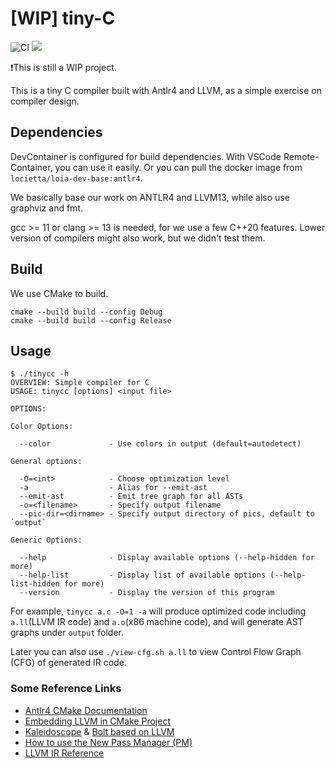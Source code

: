 # [WIP] tiny-C
![CI](https://img.shields.io/github/workflow/status/Locietta/tiny-C/CI/main)
![](https://img.shields.io/github/license/Locietta/xanmod-kernel-WSL2)

❗This is still a WIP project.

This is a tiny C compiler built with Antlr4 and LLVM, as a simple exercise on compiler design.

## Dependencies

DevContainer is configured for build dependencies. With VSCode  Remote-Container, you can use it easily. Or you can pull the docker image from `locietta/loia-dev-base:antlr4`.

We basically base our work on ANTLR4 and LLVM13, while also use graphviz and fmt.

gcc >= 11 or clang >= 13 is needed, for we use a few C++20 features. Lower version of compilers might also work, but we didn't test them.

## Build

We use CMake to build.

```
cmake --build build --config Debug
cmake --build build --config Release
```

## Usage

```
$ ./tinycc -h
OVERVIEW: Simple compiler for C
USAGE: tinycc [options] <input file>

OPTIONS:

Color Options:

  --color             - Use colors in output (default=autodetect)

General options:

  -O=<int>            - Choose optimization level
  -a                  - Alias for --emit-ast
  --emit-ast          - Emit tree graph for all ASTs
  -o=<filename>       - Specify output filename
  --pic-dir=<dirname> - Specify output directory of pics, default to `output`

Generic Options:

  --help              - Display available options (--help-hidden for more)
  --help-list         - Display list of available options (--help-list-hidden for more)
  --version           - Display the version of this program
```

For example, `tinycc a.c -O=1 -a` will produce optimized code including `a.ll`(LLVM IR code) and `a.o`(x86 machine code), and will generate AST graphs under `output` folder.

Later you can also use `./view-cfg.sh a.ll` to view Control Flow Graph (CFG) of generated IR code.

### Some Reference Links

* [Antlr4 CMake Documentation](https://github.com/antlr/antlr4/tree/master/runtime/Cpp/cmake)
* [Embedding LLVM in CMake Project](https://llvm.org/docs/CMake.html#embedding-llvm-in-your-project)
* [Kaleidoscope](https://llvm.org/docs/tutorial/MyFirstLanguageFrontend/index.html) & [Bolt based on LLVM](https://mukulrathi.com/create-your-own-programming-language/llvm-ir-cpp-api-tutorial/)
* [How to use the New Pass Manager (PM)](https://llvm.org/docs/NewPassManager.html)
* [LLVM IR Reference](https://llvm.org/docs/LangRef.html)